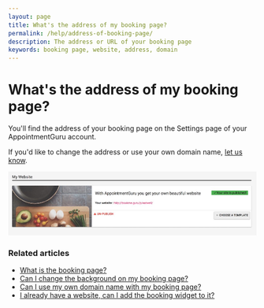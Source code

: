 ```yaml
---
layout: page
title: What's the address of my booking page?
permalink: /help/address-of-booking-page/
description: The address or URL of your booking page
keywords: booking page, website, address, domain
---
```


# What's the address of my booking page?

You'll find the address of your booking page on the Settings page of your AppointmentGuru account.

If you'd like to change the address or use your own domain name, [let us know](mailto:support@appointmentguru.co).

![Booking page settings](/help/images/booking-page/booking-page-settings.jpg)

### Related articles

* [What is the booking page?](/help/booking-page)
* [Can I change the background on my booking page?](/help/change-background)
* [Can I use my own domain name with my booking page?](/help/use-domain-name)
* [I already have a website, can I add the booking widget to it?](/help/booking-widget)
